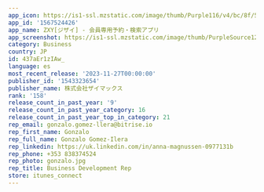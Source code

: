 ```yaml
---
app_icon: https://is1-ssl.mzstatic.com/image/thumb/Purple116/v4/bc/8f/51/bc8f5100-e8e3-62f1-07c4-23fe98d0378b/AppIcon-1x_U007emarketing-0-5-0-85-220.png/1024x1024bb.png
app_id: '1567524426'
app_name: ZXY[ジザイ] - 会員専用予約・検索アプリ
app_screenshot: https://is1-ssl.mzstatic.com/image/thumb/PurpleSource125/v4/2c/56/6a/2c566ae4-9ba4-cc40-d1aa-607789734838/67340f34-6f6a-4925-8193-452d2eaae71f_iOS__U30b9_U30af_U30ea_U30fc_U30f3_U30b7_U30e7_U30c3_U30c8_6.5_U30a4_U30f3_U30c1_01.png/1242x2688bb.png
category: Business
country: JP
id: 437aEr1zIAw_
language: es
most_recent_release: '2023-11-27T00:00:00'
publisher_id: '1543323654'
publisher_name: 株式会社ザイマックス
rank: '158'
release_count_in_past_year: '9'
release_count_in_past_year_category: 16
release_count_in_past_year_top_in_category: 21
rep_email: gonzalo.gomez-llera@bitrise.io
rep_first_name: Gonzalo
rep_full_name: Gonzalo Gomez-Ilera
rep_linkedin: https://uk.linkedin.com/in/anna-magnussen-0977131b
rep_phone: +353 838374524
rep_photo: gonzalo.jpg
rep_title: Business Development Rep
store: itunes_connect
---
```


